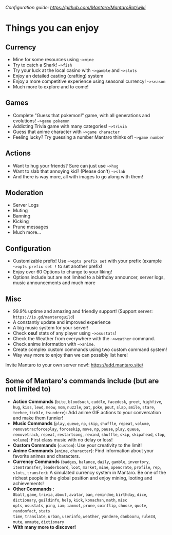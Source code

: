 _Configuration guide: https://github.com/Mantaro/MantaroBot/wiki_

# Things you can enjoy

## Currency

*   Mine for some resources using `~>mine`
*   Try to catch a Shark! `~>fish`
*   Try your luck at the local casino with `~>gamble` and `~>slots`
*   Enjoy an detailed casting (crafting) system
*   Enjoy a more competitive experience using seasonal currency! `~>season`
*   Much more to explore and to come!

## Games

*   Complete "Guess that pokemon!" game, with all generations and evolutions! `~>game pokemon`
*   Addicting Trivia game with many categories! `~>trivia`
*   Guess that anime character with `~>game character`
*   Feeling lucky? Try guessing a number Mantaro thinks of! `~>game number`

## Actions

*   Want to hug your friends? Sure can just use `~>hug`
*   Want to slab that annoying kid? (Please don't) `~>slab`
*   And there is way more, all with images to go along with them!

## Moderation

*   Server Logs
*   Muting
*   Banning
*   Kicking
*   Prune messages
*   Much more...

## Configuration

*   Customizable prefix! Use `~>opts prefix set` with your prefix (example `~>opts prefix set !` to set another prefix!
*   Enjoy over 60 Options to change to your liking!
*   Options include but are not limited to a birthday announcer, server logs, music announcements and much more

## Misc
*   99.9% uptime and amazing and friendly support! (Support server: `https://is.gd/mantaroguild`)
*   A constantly update and improved experience
*   A big music system for your server!
*   Check **osu!** stats of any player using `~>osustats`!
*   Check the Weather from everywhere with the `~>weather` command.
*   Check anime information with `~>anime`.
*   Create complex custom commands using two custom command system!
*   Way way more to enjoy than we can possibly list here!

Invite Mantaro to your own server now!: https://add.mantaro.site/

## Some of Mantaro's commands include (but are not limited to)

*   **Action Commands** (`bite`, `bloodsuck`, `cuddle`, `facedesk`, `greet`, `highfive`, `hug`, `kiss`, `lewd`, `meow`, `nom`, `nuzzle`, `pat`, `poke`, `pout`, `slap`, `smile`, `stare`, `teehee`, `tickle`, `tsundere`):
    Add anime GIF actions to your conversation and make them funnier!
*   **Music Commands** (`play`, `queue`, `np`, `skip`, `shuffle`, `repeat`, `volume`, `removetracforceplay`, `forceskip`, `move`, `np`, `pause`, `play`, `queue`, `removetrack`, `repeat`, `restartsong`, `rewind`, `shuffle`, `skip`, `skipahead`, `stop`, `volume`):
    First class music with no delay or loss!
*   **Custom Commands** (`custom`): 
    Use your creativity to the limit!
*   **Anime Commands** (`anime`, `character`): 
    Find information about your favorite animes and characters.
*   **Currency Commands** (`badges`, `balance`, `daily`, `gamble`, `inventory`, `itemtransfer`, `leaderboard`, `loot`, `market`, `mine`, `opencrate`, `profile`, `rep`, `slots`, `transfer`): 
    A simulated currency system in Mantaro. Be one of the richest people in the global position and enjoy mining, looting and achievements!
*   **Other Commands :**  
    `8ball`, `game`, `trivia`, `about`, `avatar`, `ban`, `remindme`, `birthday`, `dice`, 
    `dictionary`, `guildinfo`, `help`, `kick`, `konachan`, `math`, `misc`  
    `opts`, `osustats`, `ping`, `iam`, `iamnot`, `prune`, `coinflip`, `choose`, `quote`, `randomfact`, `stats`  
    `time`, `translate`, `urban`, `userinfo`, `weather`, `yandere`, `danbooru`, `rule34`, `mute`, `unmute`, `dictionary` 
*   **With many more to discover!**
